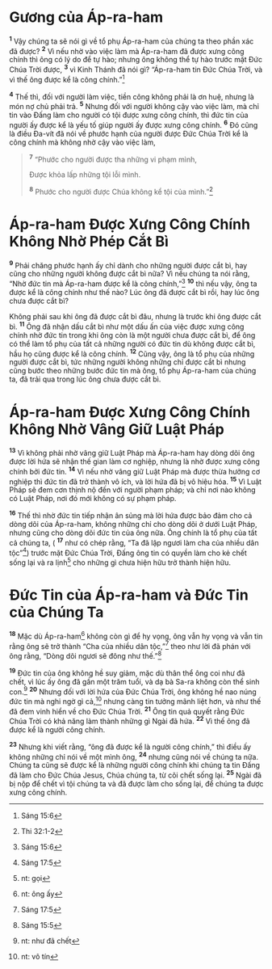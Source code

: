 # Gương của Áp-ra-ham

<sup><b>1</b></sup> Vậy chúng ta sẽ nói gì về tổ phụ Áp-ra-ham của chúng ta theo phần xác đã được? <sup><b>2</b></sup> Vì nếu nhờ vào việc làm mà Áp-ra-ham đã được xưng công chính thì ông có lý do để tự hào; nhưng ông không thể tự hào trước mặt Đức Chúa Trời được, <sup><b>3</b></sup> vì Kinh Thánh đã nói gì? “Áp-ra-ham tin Đức Chúa Trời, và vì thế ông được kể là công chính.”[^1-471bfa48-8335-4453-b589-6d3958a830ab]

<sup><b>4</b></sup> Thế thì, đối với người làm việc, tiền công không phải là ơn huệ, nhưng là món nợ chủ phải trả. <sup><b>5</b></sup> Nhưng đối với người không cậy vào việc làm, mà chỉ tin vào Đấng làm cho người có tội được xưng công chính, thì đức tin của người ấy được kể là yếu tố giúp người ấy được xưng công chính. <sup><b>6</b></sup> Đó cũng là điều Đa-vít đã nói về phước hạnh của người được Đức Chúa Trời kể là công chính mà không nhờ cậy vào việc làm,

> <sup><b>7</b></sup> “Phước cho người được tha những vi phạm mình,
>
> Được khỏa lấp những tội lỗi mình.
>
> <sup><b>8</b></sup> Phước cho người được Chúa không kể tội của mình.”[^2-471bfa48-8335-4453-b589-6d3958a830ab]

# Áp-ra-ham Được Xưng Công Chính Không Nhờ Phép Cắt Bì

<sup><b>9</b></sup> Phải chăng phước hạnh ấy chỉ dành cho những người được cắt bì, hay cũng cho những người không được cắt bì nữa? Vì nếu chúng ta nói rằng, “Nhờ đức tin mà Áp-ra-ham được kể là công chính,”[^3-471bfa48-8335-4453-b589-6d3958a830ab] <sup><b>10</b></sup> thì nếu vậy, ông ta được kể là công chính như thế nào? Lúc ông đã được cắt bì rồi, hay lúc ông chưa được cắt bì?

Không phải sau khi ông đã được cắt bì đâu, nhưng là trước khi ông được cắt bì. <sup><b>11</b></sup> Ông đã nhận dấu cắt bì như một dấu ấn của việc được xưng công chính nhờ đức tin trong khi ông còn là một người chưa được cắt bì, để ông có thể làm tổ phụ của tất cả những người có đức tin dù không được cắt bì, hầu họ cũng được kể là công chính. <sup><b>12</b></sup> Cũng vậy, ông là tổ phụ của những người được cắt bì, tức những người không những chỉ được cắt bì nhưng cũng bước theo những bước đức tin mà ông, tổ phụ Áp-ra-ham của chúng ta, đã trải qua trong lúc ông chưa được cắt bì.

# Áp-ra-ham Được Xưng Công Chính Không Nhờ Vâng Giữ Luật Pháp

<sup><b>13</b></sup> Vì không phải nhờ vâng giữ Luật Pháp mà Áp-ra-ham hay dòng dõi ông được lời hứa sẽ nhận thế gian làm cơ nghiệp, nhưng là nhờ được xưng công chính bởi đức tin. <sup><b>14</b></sup> Vì nếu nhờ vâng giữ Luật Pháp mà được thừa hưởng cơ nghiệp thì đức tin đã trở thành vô ích, và lời hứa đã bị vô hiệu hóa. <sup><b>15</b></sup> Vì Luật Pháp sẽ đem cơn thịnh nộ đến với người phạm pháp; và chỉ nơi nào không có Luật Pháp, nơi đó mới không có sự phạm pháp.

<sup><b>16</b></sup> Thế thì nhờ đức tin tiếp nhận ân sủng mà lời hứa được bảo đảm cho cả dòng dõi của Áp-ra-ham, không những chỉ cho dòng dõi ở dưới Luật Pháp, nhưng cũng cho dòng dõi đức tin của ông nữa. Ông chính là tổ phụ của tất cả chúng ta, ( <sup><b>17</b></sup> như có chép rằng, “Ta đã lập ngươi làm cha của nhiều dân tộc”[^4-471bfa48-8335-4453-b589-6d3958a830ab]) trước mặt Đức Chúa Trời, Đấng ông tin có quyền làm cho kẻ chết sống lại và ra lịnh[^5-471bfa48-8335-4453-b589-6d3958a830ab] cho những gì chưa hiện hữu trở thành hiện hữu.

# Đức Tin của Áp-ra-ham và Đức Tin của Chúng Ta

<sup><b>18</b></sup> Mặc dù Áp-ra-ham[^6-471bfa48-8335-4453-b589-6d3958a830ab] không còn gì để hy vọng, ông vẫn hy vọng và vẫn tin rằng ông sẽ trở thành “Cha của nhiều dân tộc,”[^7-471bfa48-8335-4453-b589-6d3958a830ab] theo như lời đã phán với ông rằng, “Dòng dõi ngươi sẽ đông như thế.”[^8-471bfa48-8335-4453-b589-6d3958a830ab]

<sup><b>19</b></sup> Đức tin của ông không hề suy giảm, mặc dù thân thể ông coi như đã chết, vì lúc ấy ông đã gần một trăm tuổi, và dạ bà Sa-ra không còn thể sinh con.[^9-471bfa48-8335-4453-b589-6d3958a830ab] <sup><b>20</b></sup> Nhưng đối với lời hứa của Đức Chúa Trời, ông không hề nao núng đức tin mà nghi ngờ gì cả,[^10-471bfa48-8335-4453-b589-6d3958a830ab] nhưng càng tin tưởng mãnh liệt hơn, và như thế đã đem vinh hiển về cho Đức Chúa Trời. <sup><b>21</b></sup> Ông tin quả quyết rằng Đức Chúa Trời có khả năng làm thành những gì Ngài đã hứa. <sup><b>22</b></sup> Vì thế ông đã được kể là người công chính.

<sup><b>23</b></sup> Nhưng khi viết rằng, “ông đã được kể là người công chính,” thì điều ấy không những chỉ nói về một mình ông, <sup><b>24</b></sup> nhưng cũng nói về chúng ta nữa. Chúng ta cũng sẽ được kể là những người công chính khi chúng ta tin Đấng đã làm cho Đức Chúa Jesus, Chúa chúng ta, từ cõi chết sống lại. <sup><b>25</b></sup> Ngài đã bị nộp để chết vì tội chúng ta và đã được làm cho sống lại, để chúng ta được xưng công chính.

[^1-471bfa48-8335-4453-b589-6d3958a830ab]: Sáng 15:6

[^2-471bfa48-8335-4453-b589-6d3958a830ab]: Thi 32:1-2

[^3-471bfa48-8335-4453-b589-6d3958a830ab]: Sáng 15:6

[^4-471bfa48-8335-4453-b589-6d3958a830ab]: Sáng 17:5

[^5-471bfa48-8335-4453-b589-6d3958a830ab]: nt: gọi

[^6-471bfa48-8335-4453-b589-6d3958a830ab]: nt: ông ấy

[^7-471bfa48-8335-4453-b589-6d3958a830ab]: Sáng 17:5

[^8-471bfa48-8335-4453-b589-6d3958a830ab]: Sáng 15:5

[^9-471bfa48-8335-4453-b589-6d3958a830ab]: nt: như đã chết

[^10-471bfa48-8335-4453-b589-6d3958a830ab]: nt: vô tín
